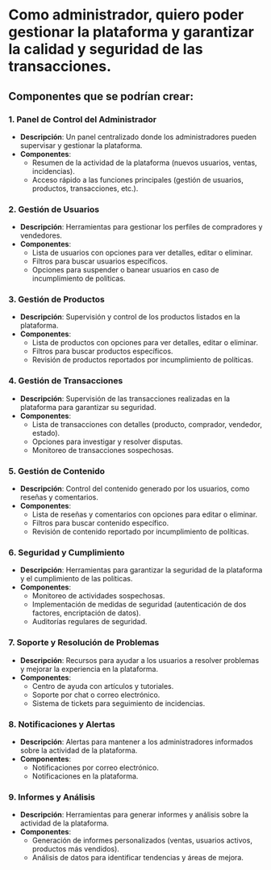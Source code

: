 # Como administrador, quiero poder gestionar la plataforma y garantizar la calidad y seguridad de las transacciones.

## Componentes que se podrían crear:

### 1. **Panel de Control del Administrador**

- **Descripción**: Un panel centralizado donde los administradores pueden supervisar y gestionar la plataforma.
- **Componentes**:
    - Resumen de la actividad de la plataforma (nuevos usuarios, ventas, incidencias).
    - Acceso rápido a las funciones principales (gestión de usuarios, productos, transacciones, etc.).

### 2. **Gestión de Usuarios**

- **Descripción**: Herramientas para gestionar los perfiles de compradores y vendedores.
- **Componentes**:
    - Lista de usuarios con opciones para ver detalles, editar o eliminar.
    - Filtros para buscar usuarios específicos.
    - Opciones para suspender o banear usuarios en caso de incumplimiento de políticas.

### 3. **Gestión de Productos**

- **Descripción**: Supervisión y control de los productos listados en la plataforma.
- **Componentes**:
    - Lista de productos con opciones para ver detalles, editar o eliminar.
    - Filtros para buscar productos específicos.
    - Revisión de productos reportados por incumplimiento de políticas.

### 4. **Gestión de Transacciones**

- **Descripción**: Supervisión de las transacciones realizadas en la plataforma para garantizar su seguridad.
- **Componentes**:
    - Lista de transacciones con detalles (producto, comprador, vendedor, estado).
    - Opciones para investigar y resolver disputas.
    - Monitoreo de transacciones sospechosas.

### 5. **Gestión de Contenido**

- **Descripción**: Control del contenido generado por los usuarios, como reseñas y comentarios.
- **Componentes**:
    - Lista de reseñas y comentarios con opciones para editar o eliminar.
    - Filtros para buscar contenido específico.
    - Revisión de contenido reportado por incumplimiento de políticas.

### 6. **Seguridad y Cumplimiento**

- **Descripción**: Herramientas para garantizar la seguridad de la plataforma y el cumplimiento de las políticas.
- **Componentes**:
    - Monitoreo de actividades sospechosas.
    - Implementación de medidas de seguridad (autenticación de dos factores, encriptación de datos).
    - Auditorías regulares de seguridad.

### 7. **Soporte y Resolución de Problemas**

- **Descripción**: Recursos para ayudar a los usuarios a resolver problemas y mejorar la experiencia en la plataforma.
- **Componentes**:
    - Centro de ayuda con artículos y tutoriales.
    - Soporte por chat o correo electrónico.
    - Sistema de tickets para seguimiento de incidencias.

### 8. **Notificaciones y Alertas**

- **Descripción**: Alertas para mantener a los administradores informados sobre la actividad de la plataforma.
- **Componentes**:
    - Notificaciones por correo electrónico.
    - Notificaciones en la plataforma.

### 9. **Informes y Análisis**

- **Descripción**: Herramientas para generar informes y análisis sobre la actividad de la plataforma.
- **Componentes**:
    - Generación de informes personalizados (ventas, usuarios activos, productos más vendidos).
    - Análisis de datos para identificar tendencias y áreas de mejora.
